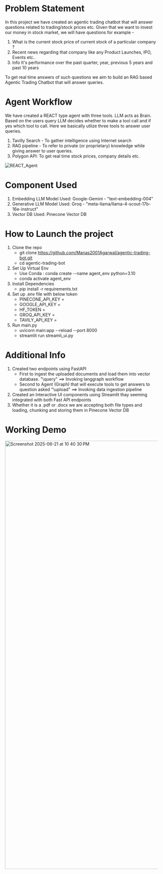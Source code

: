 # Problem Statement
In this project we have created an agentic trading chatbot that will answer questions related to trading/stock prices etc.
Given that we want to invest our money in stock market, we will have questions for example - 
1) What is the current stock price of current stock of a particular company ?
2) Recent news regarding that company like any Product Launches, IPO, Events etc..
3) Info It's performance over the past quarter, year, previous 5 years and past 10 years

To get real time answers of such questions we aim to build an RAG based Agentic Trading Chatbot that will answer queries. 

# Agent Workflow
We have created a REACT type agent with three tools. LLM acts as Brain. Based on the users query LLM decides whether to make a tool call and if yes which tool to call. 
Here we basically utlize three tools to answer user queries.
1) Tavilly Search - To gather intelligence using Internet search
2) RAG pipeline - To refer to private (or proprietary) knowledge while giving answer to user queries.
3) Polygon API: To get real time stock prices, company details etc.

![REACT_Agent](https://github.com/user-attachments/assets/daf0055a-619c-4aaa-8f03-037cf0b83443)

# Component Used
1) Embedding LLM Model Used: Google-Gemini - "text-embedding-004"
2) Generative LLM Model Used: Groq - "meta-llama/llama-4-scout-17b-16e-instruct"
3) Vector DB Used: Pinecone Vector DB
   
# How to Launch the project
1) Clone the repo
   - git clone https://github.com/Manas2001Agarwal/agentic-trading-bot.git
   - cd agentic-trading-bot
2) Set Up Virtual Env
   - Use Conda : conda create --name agent_env python=3.10
   - conda activate agent_env
3) Install Dependencies
   - pip install -r requirements.txt
4) Set up .env file with below token
    - PINECONE_API_KEY = 
    - GOOGLE_API_KEY = 
    - HF_TOKEN = 
    - GROQ_API_KEY =  
    - TAVILY_API_KEY = 
5) Run main.py
   - uvicorn main:app --reload --port 8000
   - streamlit run streamli_ui.py

# Additional Info 
1) Created two endpoints using FastAPI
   - First to ingest the uploaded documents and load them into vector database. "\query" ==> Invoking langgraph workflow
   - Second to Agent (Graph) that will execute tools to get answers to question asked "\upload" ==> Invoking data ingestion pipeline
2) Created an Interactive UI components using Streamlit thay seeming integrated with both Fast API endpoints
3) Whether it is a .pdf or .docx we are accepting both file types and loading, chunking and storing them in Pinecone Vector DB

# Working Demo
<img width="1406" alt="Screenshot 2025-06-21 at 10 40 30 PM" src="https://github.com/user-attachments/assets/0b3f1463-ab91-4077-b858-d22d5fe0a3eb" />
